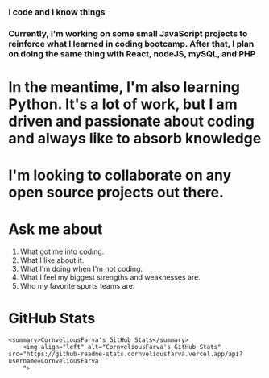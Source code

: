 ### I code and I know things

### Currently, I'm working on some small JavaScript projects to reinforce what I learned in coding bootcamp. After that, I plan on doing the same thing with React, nodeJS, mySQL, and PHP

# In the meantime, I'm also learning Python. It's a lot of work, but I am driven and passionate about coding and always like to absorb knowledge

# I'm looking to collaborate on any open source projects out there.

# Ask me about
1. What got me into coding.
2. What I like about it.
3. What I'm doing when I'm not coding.
4. What I feel my biggest strengths and weaknesses are.
5. Who my favorite sports teams are.
<!--
**CornveliousFarva/CornveliousFarva** is a ✨ _special_ ✨ repository because its `README.md` (this file) appears on your GitHub profile.

Here are some ideas to get you started:

- 🔭 I’m currently working on ...
- 🌱 I’m currently learning ...
- 👯 I’m looking to collaborate on ...
- 🤔 I’m looking for help with ...
- 💬 Ask me about ...
- 📫 How to reach me: ...
- ⚡ Fun fact: ...
-->

# GitHub Stats
    <summary>CornveliousFarva's GitHub Stats</summary>
        <img align="left" alt="CornveliousFarva's GitHub Stats" src="https://github-readme-stats.cornveliousfarva.vercel.app/api?username=CornveliousFarva
        ">